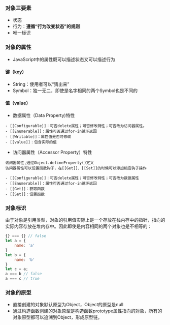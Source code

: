 ### 对象三要素
- 状态
- 行为：**遵循“行为改变状态”的规则**
- 唯一标识
### 对象的属性
- JavaScript中的属性既可以描述状态又可以描述行为
#### 键（key）
- String：使用者可以“猜出来”
- Symbol：独一无二，即使是名字相同的两个Symbol也是不同的
#### 值（value）
- 数据属性（Data Property)特性
```
- [[Configurable]]：可否delete属性；可否修改特性；可否改为访问器属性。
- [[Enumerable]]：属性可否通过for-in循环返回
- [[Writable]]：属性值是否可修改
- [[value]]：包含实际的值
```
- 访问器属性（Accessor Property）特性
```
访问器属性,通过Object.defineProperty()定义
访问器属性可以设置函数钩子，在[[Get]]、[[Set]]的时候可以添加相应钩子操作

- [[Configurable]]：可否delete属性；可否修改特性；可否改为数据属性
- [[Enumerable]]：属性可否通过for-in循环返回
- [[Get]]：获取函数
- [[Set]]：设置函数
```
### 对象标识
由于对象是引用类型，对象的引用值实际上是一个存放在栈内存中的指针，指向的实际内容存放在堆内存中。因此即使是内容相同的两个对象也是不相等的：
```javascript
{} === {} // false
let a = {
    name: 'a'
}
let b = {
    name: 'b'
}
let c = a;
a === b // false
a === c // true
```
### 对象的原型
- 直接创建的对象默认原型为Object，Object的原型是null
- 通过构造函数创建的对象原型是构造函数prototype属性指向的对象，所有的对象原型都可以追溯到Object，形成原型链。
